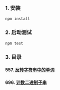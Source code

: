 ### 1. 安装
```
npm install
```

### 2. 启动测试
```
npm test
```

### 3. 目录

#### 557. [反转字符串中的单词](https://github.com/materialcoder/leetcode-js/code/string/557.js)
#### 696. [计数二进制子串](https://github.com/materialcoder/leetcode-js/code/string/696.js)
